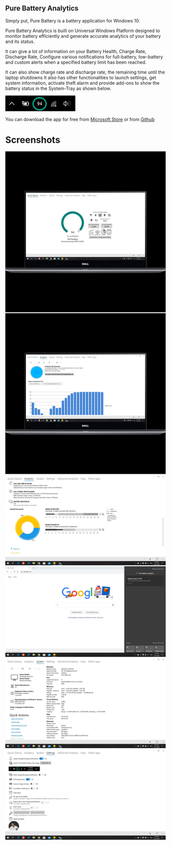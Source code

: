 ## Pure Battery Analytics

Simply put, Pure Battery is a battery application for Windows 10.

Pure Battery Analytics is built on Universal Windows Platform designed to monitor battery efficiently and generate accurate analytics of your battery and its status. 

It can give a lot of information on your Battery Health, Charge Rate, Discharge Rate, Configure various notifications for full-battery, low-battery and custom alerts when a specified battery limit has been reached. 

It can also show charge rate and discharge rate, the remaining time until the laptop shutdowns
It also has other functionalities to launch settings, get system information, activate theft alarm and provide add-ons to show the battery status in the System-Tray as shown below. 

![](/Screenshots/9.PNG)

You can download the app for free from [Microsoft Store](https://www.microsoft.com/en-us/p/pure-battery-analytics/9nblggh4x4k3) or from [Github](/v1.23.110)  

# Screenshots
![](/Screenshots/1.jpg)
![](/Screenshots/2.jpg)
![](/Screenshots/3.jpg)
![](/Screenshots/4.jpg)
![](/Screenshots/5.jpg)
![](/Screenshots/6.jpg)
